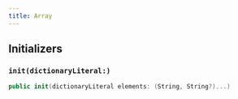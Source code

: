 ```yaml
---
title: Array
---
```


## Initializers

### `init(dictionaryLiteral:)`

``` swift
public init(dictionaryLiteral elements: (String, String?)...) 
```
